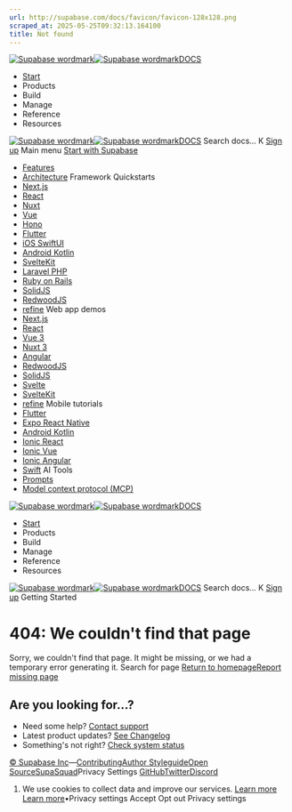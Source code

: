 ```yaml
---
url: http://supabase.com/docs/favicon/favicon-128x128.png
scraped_at: 2025-05-25T09:32:13.164100
title: Not found
---
```


[![Supabase wordmark](https://supabase.com/docs/_next/image?url=%2Fdocs%2Fsupabase-dark.svg&w=256&q=75)![Supabase wordmark](https://supabase.com/docs/_next/image?url=%2Fdocs%2Fsupabase-light.svg&w=256&q=75)DOCS](https://supabase.com/docs)
  * [Start](https://supabase.com/docs/guides/getting-started)
  * Products 
  * Build 
  * Manage 
  * Reference 
  * Resources 


[![Supabase wordmark](https://supabase.com/docs/_next/image?url=%2Fdocs%2Fsupabase-dark.svg&w=256&q=75)![Supabase wordmark](https://supabase.com/docs/_next/image?url=%2Fdocs%2Fsupabase-light.svg&w=256&q=75)DOCS](https://supabase.com/docs)
Search docs...
K
[Sign up](https://supabase.com/dashboard)
Main menu
[Start with Supabase](https://supabase.com/docs/guides/getting-started)
  * [Features](https://supabase.com/docs/guides/getting-started/features)
  * [Architecture](https://supabase.com/docs/guides/getting-started/architecture)
Framework Quickstarts
  * [Next.js](https://supabase.com/docs/guides/getting-started/quickstarts/nextjs)
  * [React](https://supabase.com/docs/guides/getting-started/quickstarts/reactjs)
  * [Nuxt](https://supabase.com/docs/guides/getting-started/quickstarts/nuxtjs)
  * [Vue](https://supabase.com/docs/guides/getting-started/quickstarts/vue)
  * [Hono](https://supabase.com/docs/guides/getting-started/quickstarts/hono)
  * [Flutter](https://supabase.com/docs/guides/getting-started/quickstarts/flutter)
  * [iOS SwiftUI](https://supabase.com/docs/guides/getting-started/quickstarts/ios-swiftui)
  * [Android Kotlin](https://supabase.com/docs/guides/getting-started/quickstarts/kotlin)
  * [SvelteKit](https://supabase.com/docs/guides/getting-started/quickstarts/sveltekit)
  * [Laravel PHP](https://supabase.com/docs/guides/getting-started/quickstarts/laravel)
  * [Ruby on Rails](https://supabase.com/docs/guides/getting-started/quickstarts/ruby-on-rails)
  * [SolidJS](https://supabase.com/docs/guides/getting-started/quickstarts/solidjs)
  * [RedwoodJS](https://supabase.com/docs/guides/getting-started/quickstarts/redwoodjs)
  * [refine](https://supabase.com/docs/guides/getting-started/quickstarts/refine)
Web app demos
  * [Next.js](https://supabase.com/docs/guides/getting-started/tutorials/with-nextjs)
  * [React](https://supabase.com/docs/guides/getting-started/tutorials/with-react)
  * [Vue 3](https://supabase.com/docs/guides/getting-started/tutorials/with-vue-3)
  * [Nuxt 3](https://supabase.com/docs/guides/getting-started/tutorials/with-nuxt-3)
  * [Angular](https://supabase.com/docs/guides/getting-started/tutorials/with-angular)
  * [RedwoodJS](https://supabase.com/docs/guides/getting-started/tutorials/with-redwoodjs)
  * [SolidJS](https://supabase.com/docs/guides/getting-started/tutorials/with-solidjs)
  * [Svelte](https://supabase.com/docs/guides/getting-started/tutorials/with-svelte)
  * [SvelteKit](https://supabase.com/docs/guides/getting-started/tutorials/with-sveltekit)
  * [refine](https://supabase.com/docs/guides/getting-started/tutorials/with-refine)
Mobile tutorials
  * [Flutter](https://supabase.com/docs/guides/getting-started/tutorials/with-flutter)
  * [Expo React Native](https://supabase.com/docs/guides/getting-started/tutorials/with-expo-react-native)
  * [Android Kotlin](https://supabase.com/docs/guides/getting-started/tutorials/with-kotlin)
  * [Ionic React](https://supabase.com/docs/guides/getting-started/tutorials/with-ionic-react)
  * [Ionic Vue](https://supabase.com/docs/guides/getting-started/tutorials/with-ionic-vue)
  * [Ionic Angular](https://supabase.com/docs/guides/getting-started/tutorials/with-ionic-angular)
  * [Swift](https://supabase.com/docs/guides/getting-started/tutorials/with-swift)
AI Tools
  * [Prompts](https://supabase.com/docs/guides/getting-started/ai-prompts)
  * [Model context protocol (MCP)](https://supabase.com/docs/guides/getting-started/mcp)


[![Supabase wordmark](https://supabase.com/docs/_next/image?url=%2Fdocs%2Fsupabase-dark.svg&w=256&q=75)![Supabase wordmark](https://supabase.com/docs/_next/image?url=%2Fdocs%2Fsupabase-light.svg&w=256&q=75)DOCS](https://supabase.com/docs)
  * [Start](https://supabase.com/docs/guides/getting-started)
  * Products 
  * Build 
  * Manage 
  * Reference 
  * Resources 


[![Supabase wordmark](https://supabase.com/docs/_next/image?url=%2Fdocs%2Fsupabase-dark.svg&w=256&q=75)![Supabase wordmark](https://supabase.com/docs/_next/image?url=%2Fdocs%2Fsupabase-light.svg&w=256&q=75)DOCS](https://supabase.com/docs)
Search docs...
K
[Sign up](https://supabase.com/dashboard)
Getting Started
# 404: We couldn't find that page
Sorry, we couldn't find that page. It might be missing, or we had a temporary error generating it.
Search for page [Return to homepage](https://supabase.com/docs)[Report missing page](https://github.com/supabase/supabase/issues/new?assignees=&labels=documentation&projects=&template=2.Improve_docs.md)
## Are you looking for...?
  * Need some help?
[Contact support](https://supabase.com/support)
  * Latest product updates?
[See Changelog](https://supabase.com/changelog)
  * Something's not right?
[Check system status](https://status.supabase.com/)


[© Supabase Inc](https://supabase.com/)—[Contributing](https://github.com/supabase/supabase/blob/master/apps/docs/DEVELOPERS.md)[Author Styleguide](https://github.com/supabase/supabase/blob/master/apps/docs/CONTRIBUTING.md)[Open Source](https://supabase.com/open-source)[SupaSquad](https://supabase.com/supasquad)Privacy Settings
[GitHub](https://github.com/supabase/supabase)[Twitter](https://twitter.com/supabase)[Discord](https://discord.supabase.com/)
  1. We use cookies to collect data and improve our services. [Learn more](https://supabase.com/privacy#8-cookies-and-similar-technologies-used-on-our-european-services)
[Learn more](https://supabase.com/privacy#8-cookies-and-similar-technologies-used-on-our-european-services)•Privacy settings
Accept Opt out Privacy settings



